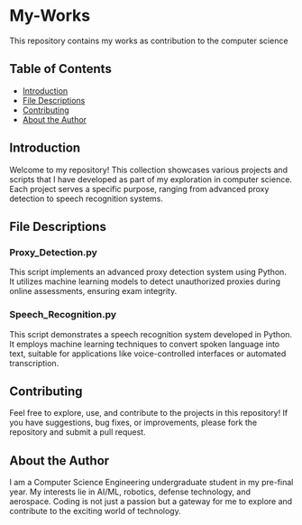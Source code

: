 # My-Works
This repository contains my works as contribution to the computer science

## Table of Contents
- [Introduction](#introduction)
- [File Descriptions](#file-descriptions)
- [Contributing](#contributing)
- [About the Author](#about-the-author)

## Introduction
Welcome to my repository! This collection showcases various projects and scripts that I have developed as part of my exploration in computer science. Each project serves a specific purpose, ranging from advanced proxy detection to speech recognition systems.

## File Descriptions
### Proxy_Detection.py
This script implements an advanced proxy detection system using Python. It utilizes machine learning models to detect unauthorized proxies during online assessments, ensuring exam integrity.

### Speech_Recognition.py
This script demonstrates a speech recognition system developed in Python. It employs machine learning techniques to convert spoken language into text, suitable for applications like voice-controlled interfaces or automated transcription.

## Contributing
Feel free to explore, use, and contribute to the projects in this repository! If you have suggestions, bug fixes, or improvements, please fork the repository and submit a pull request.

## About the Author
I am a Computer Science Engineering undergraduate student in my pre-final year. My interests lie in AI/ML, robotics, defense technology, and aerospace. Coding is not just a passion but a gateway for me to explore and contribute to the exciting world of technology.
